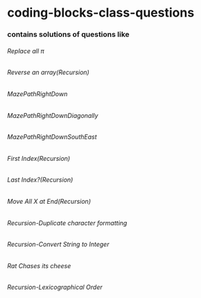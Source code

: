 # coding-blocks-class-questions

### contains solutions of questions like

###### Replace all π
###### Reverse an array(Recursion)
###### MazePathRightDown
###### MazePathRightDownDiagonally
###### MazePathRightDownSouthEast
###### First Index(Recursion)
###### Last Index?(Recursion)
###### Move All X at End(Recursion)
###### Recursion-Duplicate character formatting
###### Recursion-Convert String to Integer
###### Rat Chases its cheese
###### Recursion-Lexicographical Order



 
